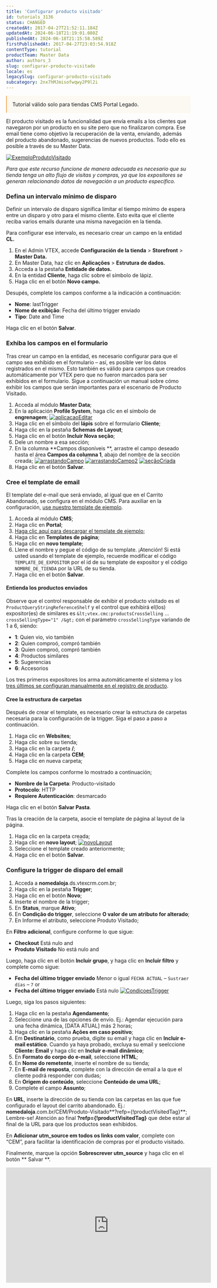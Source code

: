 ```yaml
---
title: 'Configurar producto visitado'
id: tutorials_3136
status: CHANGED
createdAt: 2017-04-27T21:52:11.184Z
updatedAt: 2024-06-18T21:19:01.080Z
publishedAt: 2024-06-18T21:15:58.589Z
firstPublishedAt: 2017-04-27T23:03:54.918Z
contentType: tutorial
productTeam: Master Data
author: authors_3
slug: configurar-producto-visitado
locale: es
legacySlug: configurar-producto-visitado
subcategory: 2nx7hMJmisofwqwy2P9l2i
---
```


<div style="background-color:#FCF8F2; border-left: 2px solid #F0AD4E; border-top-left-radius: 2px; border-bottom-left-radius: 2px; padding: 15px; margin-bottom: 10px">
Tutorial válido solo para tiendas CMS Portal Legado.
</div>

El producto visitado es la funcionalidad que envía emails a los clientes que navegaron por un producto en su site pero que no finalizaron compra. Ese email tiene como objetivo la recuperación de la venta, enviando, además del producto abandonado, sugerencias de nuevos productos. Todo ello es posible a través de su Master Data.

[![ExemploProdutoVisitado](https://images.contentful.com/alneenqid6w5/3S5FjnFRl6SUoqAkIY84sI/1f6913ec8cd925c89906500a923de0c2/ExemploProdutoVisitado.png)](https://images.contentful.com/alneenqid6w5/3S5FjnFRl6SUoqAkIY84sI/1f6913ec8cd925c89906500a923de0c2/ExemploProdutoVisitado.png "![ExemploProdutoVisitado](https://images.contentful.com/alneenqid6w5/3S5FjnFRl6SUoqAkIY84sI/1f6913ec8cd925c89906500a923de0c2/ExemploProdutoVisitado.png)")

_Para que este recurso funcione de manera adecuada es necesario que su tienda tenga un alto flujo de visitas y compras, ya que los expositores se generan relacionando datos de navegación a un producto específico._

### Defina un intervalo mínimo de disparo

Definir un intervalo de disparo significa limitar el tiempo mínimo de espera entre un disparo y otro para el mismo cliente. Esto evita que el cliente reciba varios emails durante una misma navegación en la tienda.

Para configurar ese intervalo, es necesario crear un campo en la entidad **CL.**

1. En el Admin VTEX, accede **Configuración de la tienda** > **Storefront** > **Master Data.**
2. En Master Data, haz clic en **Aplicações** > **Estrutura de dados.**
3. Acceda a la pestaña **Entidade de datos.**
4. En la entidad **Cliente**, haga clic sobre el símbolo de lápiz.
5. Haga clic en el botón **Novo campo.**

Desupés, complete los campos conforme a la indicación a continuación:
- **Nome**: lastTrigger
- **Nome de exibição**: Fecha del último trigger enviado
- **Tipo**: Date and Time

Haga clic en el botón **Salvar**.

### Exhiba los campos en el formulario

Tras crear un campo en la entidad, es necesario configurar para que el campo sea exhibido en el formulario &#8211; así, es posible ver los datos registrados en el mismo. Esto también es válido para campos que creados automáticamente por VTEX pero que no fueron marcados para ser exhibidos en el formulario. Sigue a continuación un manual sobre cómo exhibir los campos que serán importantes para el escenario de Producto Visitado.

1. Acceda al módulo **Master Data**;
2. En la aplicación **Profile System**, haga clic en el símbolo de **engrenagem**; [![aplicacaoEditar](https://images.contentful.com/alneenqid6w5/5EGLrHpiY8MOcEsUCUCaqS/7edf07ca138296670b0e2b7a0455bbef/aplicacaoEditar.png)](https://images.contentful.com/alneenqid6w5/5EGLrHpiY8MOcEsUCUCaqS/7edf07ca138296670b0e2b7a0455bbef/aplicacaoEditar.png "![aplicacaoEditar](https://images.contentful.com/alneenqid6w5/5EGLrHpiY8MOcEsUCUCaqS/7edf07ca138296670b0e2b7a0455bbef/aplicacaoEditar.png)")
3. Haga clic en el símbolo del **lápis** sobre el formulario **Cliente**;
4. Haga clic en la pestaña **Schemas de Layout**;
5. Haga clic en el botón **Incluir Nova seção**;
6. Dele un nombre a esa sección;
7. En la columna **Campos disponíveis **, arrastre el campo deseado hasta el área **Campos da columna 1**, abajo del nombre de la sección creada; [![arrastandoCampo](https://images.contentful.com/alneenqid6w5/57Ridc88Te6kIo2CO4sOEI/80f6dd2602600841e62b666e88a2bd38/arrastandoCampo.png)](https://images.contentful.com/alneenqid6w5/57Ridc88Te6kIo2CO4sOEI/80f6dd2602600841e62b666e88a2bd38/arrastandoCampo.png "![arrastandoCampo](https://images.contentful.com/alneenqid6w5/57Ridc88Te6kIo2CO4sOEI/80f6dd2602600841e62b666e88a2bd38/arrastandoCampo.png)") [![arrastandoCampo2](https://images.contentful.com/alneenqid6w5/4TQBONq7tKoEuEqCSoAS44/967247336bbb61ca775f7dd2488ae4f0/arrastandoCampo2.png)](https://images.contentful.com/alneenqid6w5/4TQBONq7tKoEuEqCSoAS44/967247336bbb61ca775f7dd2488ae4f0/arrastandoCampo2.png "![arrastandoCampo2](https://images.contentful.com/alneenqid6w5/4TQBONq7tKoEuEqCSoAS44/967247336bbb61ca775f7dd2488ae4f0/arrastandoCampo2.png)") [![seçãoCriada](https://images.contentful.com/alneenqid6w5/6DwxZSd692YAweEwQs64C4/ed5a48459e501cf8f57ff180ba96dc73/se_C3_A7_C3_A3oCriada.png)](https://images.contentful.com/alneenqid6w5/6DwxZSd692YAweEwQs64C4/ed5a48459e501cf8f57ff180ba96dc73/se_C3_A7_C3_A3oCriada.png "![seçãoCriada](https://images.contentful.com/alneenqid6w5/6DwxZSd692YAweEwQs64C4/ed5a48459e501cf8f57ff180ba96dc73/se_C3_A7_C3_A3oCriada.png)")
8. Haga clic en el botón **Salvar**.

### Cree el template de email

El template del e-mail que será enviado, al igual que en el Carrito Abandonado, se configura en el módulo CMS. Para auxiliar en la configuración, [use nuestro template de ejemplo](https://assets.contentful.com/alneenqid6w5/6TloqmkC76AAauQ4e4SWmA/bf28c1d0d7d6618d5eb1231a578934f1/produtoVisitadoExemplo.html "use nuestro template de ejemplo").

1. Acceda al módulo **CMS**;
2. Haga clic en **Portal**;
3. [Haga clic aquí para descargar el template de ejemplo](https://assets.contentful.com/alneenqid6w5/6TloqmkC76AAauQ4e4SWmA/bf28c1d0d7d6618d5eb1231a578934f1/produtoVisitadoExemplo.html "Clique aqui para baixar o template de exemplo");
4. Haga clic en **Templates de página**;
5. Haga clic en **novo template**;
6. Llene el nombre y pegue el código de su template. ¡Atención! Si está usted usando el template de ejemplo, recuerde modificar el código `TEMPLATE_DE_EXPOSITOR` por el id de su template de expositor y el código `NOMBRE_DE_TIENDA` por la URL de su tienda.
7. Haga clic en el botón **Salvar**.

#### Entienda los productos enviados

Observe que el control responsable de exhibir el producto visitado es el `ProductQueryStringReferenceShelf` y el control que exhibirá el(los) expositor(es) de similares es `&lt;vtex.cmc:productsCrossSelling` &#8230; `crossSellingType="1" /&gt;` con el parámetro `crossSellingType` variando de 1 a 6, siendo:

- **1**: Quien vio, vio también
- **2**: Quien comproó, compró también
- **3**: Quien comproó, compró también
- **4**: Productos similares
- **5**: Sugerencias
- **6**: Accesorios

Los tres primeros expositores los arma automáticamente el sistema y los [tres últimos se configuran manualmente en el registro de producto](http://help.vtex.com/es/tutorial/configurando-produto-similar-sugestoes-acessorios-e-genericos/).

#### Cree la estructura de carpetas

Después de crear el template, es necesario crear la estructura de carpetas necesaria para la configuración de la trigger. Siga el paso a paso a continuación.

1. Haga clic en **Websites**;
2. Haga clic sobre su tienda;
3. Haga clic en la carpeta **/**;
4. Haga clic en la carpeta **CEM**;
5. Haga clic en nueva carpeta;

Complete los campos conforme lo mostrado a continuación;

- **Nombre de la Carpeta**: Producto-visitado
- **Protocolo**: HTTP
- **Requiere Autenticación**: desmarcado

Haga clic en el botón **Salvar Pasta**.

Tras la creación de la carpeta, asocie el template de página al layout de la página.

1. Haga clic en la carpeta creada;
2. Haga clic en **novo layout**; [![novoLayout](https://images.contentful.com/alneenqid6w5/7x9hPRCKsgwOgk4iQ4IAsq/2eeb7573f284daf0429c7d129a8eaf26/novoLayout.png)](https://images.contentful.com/alneenqid6w5/7x9hPRCKsgwOgk4iQ4IAsq/2eeb7573f284daf0429c7d129a8eaf26/novoLayout.png "![novoLayout](https://images.contentful.com/alneenqid6w5/7x9hPRCKsgwOgk4iQ4IAsq/2eeb7573f284daf0429c7d129a8eaf26/novoLayout.png)")
3. Seleccione el template creado anteriormente;
4. Haga clic en el botón **Salvar**.

### Configure la trigger de disparo del email

1. Acceda a **nomedaloja**.ds.vtexcrm.com.br;
2. Haga clic en la pestaña **Trigger**;
3. Haga clic en el botón **Novo**;
4. Inserte el nombre de la trigger;
5. En **Status**, marque **Ativo**;
6. En **Condição do trigger**, seleccione **O valor de um atributo for alterado**;
7. En Informe el atributo, seleccione Produto Visitado;

En **Filtro adicional**, configure conforme lo que sigue:
- **Checkout** Está nulo and
- **Produto Visitado** No está nulo and

Luego, haga clic en el botón **Incluir grupo**, y haga clic en **Incluir filtro** y complete como sigue:
- **Fecha del último trigger enviado** Menor o igual `FECHA ACTUAL` &#8211; `Sustraer días` &#8211; `7` or
- **Fecha del último trigger enviado** Está nulo [![CondicoesTrigger](https://images.contentful.com/alneenqid6w5/2fU6mJE1asQiQ4agmCSSaG/ff6148cbe2f6f07a8e01aea1ee0a68f1/CondicoesTrigger.png)](https://images.contentful.com/alneenqid6w5/2fU6mJE1asQiQ4agmCSSaG/ff6148cbe2f6f07a8e01aea1ee0a68f1/CondicoesTrigger.png "![CondicoesTrigger](https://images.contentful.com/alneenqid6w5/2fU6mJE1asQiQ4agmCSSaG/ff6148cbe2f6f07a8e01aea1ee0a68f1/CondicoesTrigger.png)")

Luego, siga los pasos siguientes:

1. Haga clic en la pestaña **Agendamento**;
2. Seleccione una de las opciones de envío. Ej.: Agendar ejecución para una fecha dinámica, [DATA ATUAL] más 2 horas;
3. Haga clic en la pestaña **Ações em caso positivo**;
4. Em **Destinatário**, como prueba, digite su email y haga clic en **Incluir e-mail estático**. Cuando ya haya probado, excluya su email y seelccione **Cliente: Email** y haga clic en **Incluir e-mail dinâmico**;
5. En **Formato do corpo do e-mail**, seleccione **HTML**;
6. En **Nome do remetente**, inserte el nombre de su tienda;
7. En **E-mail de resposta**, complete con la dirección de email a la que el cliente podrá responder con dudas;
8. En **Origem do conteúdo**, seleccione **Conteúdo de uma URL**;
9. Complete el campo **Assunto**;

En **URL**, inserte la dirección de su tienda con las carpetas en las que fue configurado el layout del carrito abandonado. Ej.: **nomedaloja**.com.br/CEM/Produto-Visitado**?refp={!productVisitedTag}**;
Lembre-se! Atención ao final **?refp={!productVisitedTag}** que debe estar al final de la URL para que los productos sean exhibidos.

En **Adicionar utm\_source em todos os links com valor**, complete con “CEM”, para facilitar la identificación de compras por el producto visitado.

Finalmente, marque la opción **Sobrescrever utm\_source** y haga clic en el botón ** Salvar **.

<iframe src="https://www.youtube.com/embed/c8bLByqTTzY" width="560" height="315" frameborder="0" allowfullscreen="allowfullscreen"></iframe>
